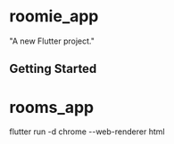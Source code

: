 # roomie_app

"A new Flutter project."

## Getting Started

 
 
# rooms_app
flutter run -d chrome --web-renderer html
